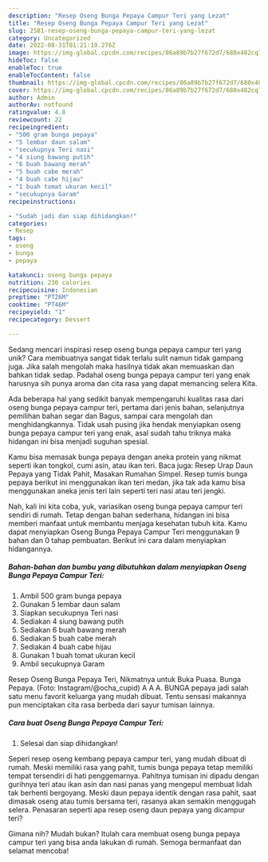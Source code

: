 ```yaml
---
description: "Resep Oseng Bunga Pepaya Campur Teri yang Lezat"
title: "Resep Oseng Bunga Pepaya Campur Teri yang Lezat"
slug: 2581-resep-oseng-bunga-pepaya-campur-teri-yang-lezat
category: Uncategorized
date: 2022-08-31T01:21:19.276Z
image: https://img-global.cpcdn.com/recipes/86a89b7b27f672d7/680x482cq70/oseng-bunga-pepaya-campur-teri-foto-resep-utama.jpg
hideToc: false
enableToc: true
enableTocContent: false
thumbnail: https://img-global.cpcdn.com/recipes/86a89b7b27f672d7/680x482cq70/oseng-bunga-pepaya-campur-teri-foto-resep-utama.jpg
cover: https://img-global.cpcdn.com/recipes/86a89b7b27f672d7/680x482cq70/oseng-bunga-pepaya-campur-teri-foto-resep-utama.jpg
author: Admin
authorAv: notfound
ratingvalue: 4.8
reviewcount: 22
recipeingredient:
- "500 gram bunga pepaya"
- "5 lembar daun salam"
- "secukupnya Teri nasi"
- "4 siung bawang putih"
- "6 buah bawang merah"
- "5 buah cabe merah"
- "4 buah cabe hijau"
- "1 buah tomat ukuran kecil"
- "secukupnya Garam"
recipeinstructions:

- "Sudah jadi dan siap dihidangkan!"
categories:
- Resep
tags:
- oseng
- bunga
- pepaya

katakunci: oseng bunga pepaya 
nutrition: 230 calories
recipecuisine: Indonesian
preptime: "PT26M"
cooktime: "PT46M"
recipeyield: "1"
recipecategory: Dessert

---
```





Sedang mencari inspirasi resep oseng bunga pepaya campur teri yang unik? Cara membuatnya sangat tidak terlalu sulit namun tidak gampang juga. Jika salah mengolah maka hasilnya tidak akan memuaskan dan bahkan tidak sedap. Padahal oseng bunga pepaya campur teri yang enak harusnya sih punya aroma dan cita rasa yang dapat memancing selera Kita.





Ada beberapa hal yang sedikit banyak mempengaruhi kualitas rasa dari oseng bunga pepaya campur teri, pertama dari jenis bahan, selanjutnya pemilihan bahan segar dan Bagus, sampai cara mengolah dan menghidangkannya. Tidak usah pusing jika hendak menyiapkan oseng bunga pepaya campur teri yang enak,      asal sudah tahu triknya maka hidangan ini bisa menjadi suguhan spesial.














Kamu bisa memasak bunga pepaya dengan aneka protein yang nikmat seperti ikan tongkol, cumi asin, atau ikan teri. Baca juga: Resep Urap Daun Pepaya yang Tidak Pahit, Masakan Rumahan Simpel. Resep tumis bunga pepaya berikut ini menggunakan ikan teri medan, jika tak ada kamu bisa menggunakan aneka jenis teri lain seperti teri nasi atau teri jengki.






Nah, kali ini kita coba, yuk, variasikan oseng bunga pepaya campur teri sendiri di rumah. Tetap dengan bahan sederhana, hidangan ini bisa memberi manfaat untuk membantu menjaga kesehatan tubuh kita. Kamu dapat menyiapkan Oseng Bunga Pepaya Campur Teri menggunakan 9 bahan dan 0 tahap pembuatan. Berikut ini cara dalam menyiapkan hidangannya.

<!--inarticleads1-->

##### Bahan-bahan dan bumbu yang dibutuhkan dalam menyiapkan Oseng Bunga Pepaya Campur Teri:

1. Ambil 500 gram bunga pepaya
1. Gunakan 5 lembar daun salam
1. Siapkan secukupnya Teri nasi
1. Sediakan 4 siung bawang putih
1. Sediakan 6 buah bawang merah
1. Sediakan 5 buah cabe merah
1. Sediakan 4 buah cabe hijau
1. Gunakan 1 buah tomat ukuran kecil
1. Ambil secukupnya Garam


Resep Oseng Bunga Pepaya Teri, Nikmatnya untuk Buka Puasa. Bunga Pepaya. (Foto: Instagram/@ocha_cupid) A A A. BUNGA pepaya jadi salah satu menu favorit keluarga yang mudah dibuat. Tentu sensasi makannya pun menciptakan cita rasa berbeda dari sayur tumisan lainnya. 

<!--inarticleads2-->

##### Cara buat Oseng Bunga Pepaya Campur Teri:


1. Selesai dan siap dihidangkan!

Seperi resep oseng kembang pepaya campur teri, yang mudah dibuat di rumah. Meski memiliki rasa yang pahit, tumis bunga pepaya tetap memiliki tempat tersendiri di hati penggemarnya. Pahitnya tumisan ini dipadu dengan gurihnya teri atau ikan asin dan nasi panas yang mengepul membuat lidah tak berhenti bergoyang. Meski daun pepaya identik dengan rasa pahit, saat dimasak oseng atau tumis bersama teri, rasanya akan semakin menggugah selera. Penasaran seperti apa resep oseng daun pepaya yang dicampur teri? 

Gimana nih? Mudah bukan? Itulah cara membuat oseng bunga pepaya campur teri yang bisa anda lakukan di rumah. Semoga bermanfaat dan selamat mencoba!

